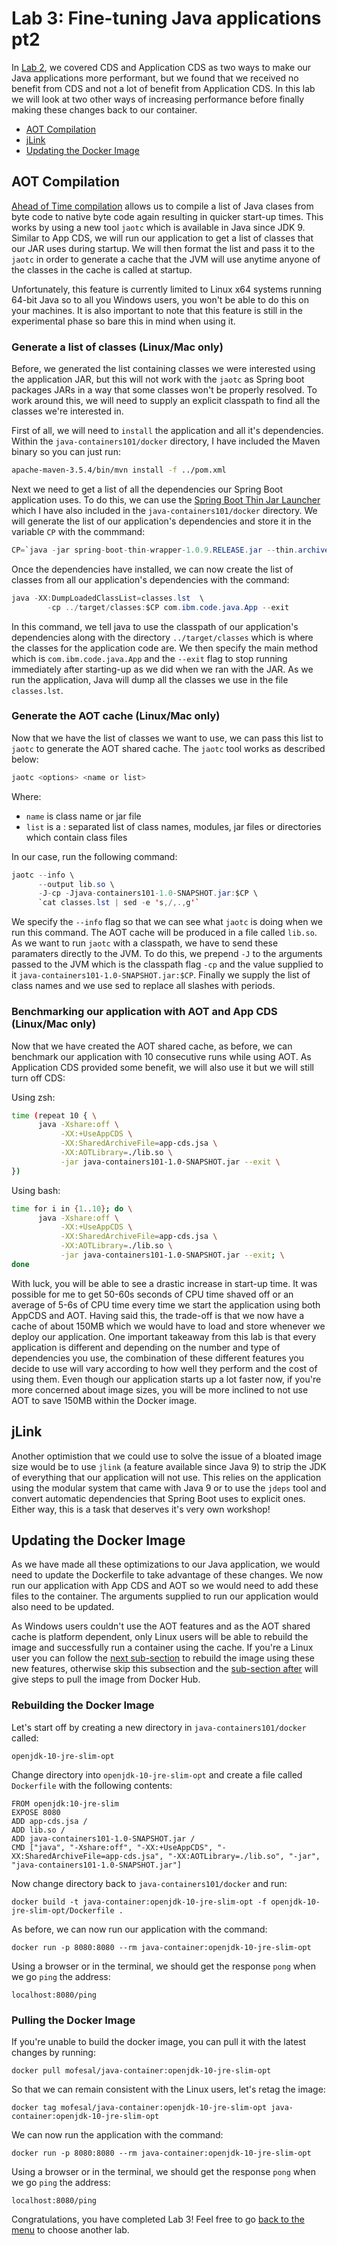 # Lab 3: Fine-tuning Java applications pt2

In [Lab 2](./Lab_2.md), we covered CDS and Application CDS as two ways to make our Java applications more performant, but we found that we received no benefit from CDS and not a lot of benefit from Application CDS. In this lab we will look at two other ways of increasing performance before finally making these changes back to our container. 

* [AOT Compilation](#aot-compilation)
* [jLink](#jlink)
* [Updating the Docker Image](#updating-the-docker-image)

## AOT Compilation

[Ahead of Time compilation](http://openjdk.java.net/jeps/295) allows us to compile a list of Java clases from byte code to native byte code again resulting in quicker start-up times. This works by using a new tool `jaotc` which is available in Java since JDK 9. Similar to App CDS, we will run our application to get a list of classes that our JAR uses during startup. We will then format the list and pass it to the `jaotc` in order to generate a cache that the JVM will use anytime anyone of the classes in the cache is called at startup. 

Unfortunately, this feature is currently limited to Linux x64 systems running 64-bit Java so to all you Windows users, you won't be able to do this on your machines. It is also important to note that this feature is still in the experimental phase so bare this in mind when using it.

### Generate a list of classes (Linux/Mac only)

Before, we generated the list containing classes we were interested using the application JAR, but this will not work with the `jaotc` as Spring boot packages JARs in a way that some classes won't be properly resolved. To work around this, we will need to supply an explicit classpath to find all the classes we're interested in.

First of all, we will need to `install` the application and all it's dependencies. Within the `java-containers101/docker` directory, I have included the Maven binary so you can just run:

```bash
apache-maven-3.5.4/bin/mvn install -f ../pom.xml
```

Next we need to get a list of all the dependencies our Spring Boot application uses. To do this, we can use the [Spring Boot Thin Jar Launcher](https://mvnrepository.com/artifact/org.springframework.boot.experimental/spring-boot-thin-wrapper/1.0.9.RELEASE) which I have also included in the `java-containers101/docker` directory. We will generate the list of our application's dependencies and store it in the variable `CP` with the commmand:

```java
CP=`java -jar spring-boot-thin-wrapper-1.0.9.RELEASE.jar --thin.archive=../ --thin.classpath`
```

Once the dependencies have installed, we can now create the list of classes from all our application's dependencies with the command:

```java
java -XX:DumpLoadedClassList=classes.lst  \
        -cp ../target/classes:$CP com.ibm.code.java.App --exit
```

In this command, we tell java to use the classpath of our application's dependencies along with the directory `../target/classes` which is where the classes for the application code are. We then specify the main method which is `com.ibm.code.java.App` and the `--exit` flag to stop running immediately after starting-up as we did when we ran with the JAR. As we run the application, Java will dump all the classes we use in the file `classes.lst`.

### Generate the AOT cache (Linux/Mac only)

Now that we have the list of classes we want to use, we can pass this list to `jaotc` to generate the AOT shared cache. The `jaotc` tool works as described below:

```java
jaotc <options> <name or list>
```

Where:
* `name` is class name or jar file
* `list` is a : separated list of class names, modules, jar files or directories which contain class files

In our case, run the following command:

```java
jaotc --info \
      --output lib.so \
      -J-cp -Jjava-containers101-1.0-SNAPSHOT.jar:$CP \
      `cat classes.lst | sed -e 's,/,.,g'`
```

We specify the `--info` flag so that we can see what `jaotc` is doing when we run this command. The AOT cache will be produced in a file called `lib.so`. As we want to run `jaotc` with a classpath, we have to send these paramaters directly to the JVM. To do this, we prepend `-J` to the arguments passed to the JVM which is the classpath flag `-cp` and the value supplied to it `java-containers101-1.0-SNAPSHOT.jar:$CP`. Finally we supply the list of class names and we use sed to replace all slashes with periods.

### Benchmarking our application with AOT and App CDS (Linux/Mac only)

Now that we have created the AOT shared cache, as before, we can benchmark our application with 10 consecutive runs while using AOT. As Application CDS provided some benefit, we will also use it but we will still turn off CDS:

Using zsh:

```bash
time (repeat 10 { \
      java -Xshare:off \
           -XX:+UseAppCDS \
           -XX:SharedArchiveFile=app-cds.jsa \
           -XX:AOTLibrary=./lib.so \
           -jar java-containers101-1.0-SNAPSHOT.jar --exit \
})
```

Using bash:

```bash
time for i in {1..10}; do \
      java -Xshare:off \
           -XX:+UseAppCDS \
           -XX:SharedArchiveFile=app-cds.jsa \
           -XX:AOTLibrary=./lib.so \
           -jar java-containers101-1.0-SNAPSHOT.jar --exit; \
done
```

With luck, you will be able to see a drastic increase in start-up time. It was possible for me to get 50-60s seconds of CPU time shaved off or an average of 5-6s of CPU time every time we start the application using both AppCDS and AOT. Having said this, the trade-off is that we now have a cache of about 150MB which we would have to load and store whenever we deploy our application. One important takeaway from this lab is that every application is different and depending on the number and type of dependencies you use, the combination of these different features you decide to use will vary according to how well they perform and the cost of using them. Even though our application starts up a lot faster now, if you're more concerned about image sizes, you will be more inclined to not use AOT to save 150MB within the Docker image.

## jLink

Another optimistion that we could use to solve the issue of a bloated image size would be to use `jlink` (a feature available since Java 9) to strip the JDK of everything that our application will not use. This relies on the application using the modular system that came with Java 9 or to use the `jdeps` tool and convert automatic dependencies that Spring Boot uses to explicit ones. Either way, this is a task that deserves it's very own workshop!

## Updating the Docker Image

As we have made all these optimizations to our Java application, we would need to update the Dockerfile to take advantage of these changes. We now run our application with App CDS and AOT so we would need to add these files to the container. The arguments supplied to run our application would also need to be updated. 

As Windows users couldn't use the AOT features and as the AOT shared cache is platform dependent, only Linux users will be able to rebuild the image and successfully run a container using the cache. If you're a Linux user you can follow the [next sub-section](#rebuilding-the-docker-image) to rebuild the image using these new features, otherwise skip this subsection and the [sub-section after](#pulling-the-docker-image) will give steps to pull the image from Docker Hub.

### Rebuilding the Docker Image

Let's start off by creating a new directory in `java-containers101/docker` called:

```
openjdk-10-jre-slim-opt
```

Change directory into `openjdk-10-jre-slim-opt` and create a file called `Dockerfile` with the following contents:

```
FROM openjdk:10-jre-slim
EXPOSE 8080
ADD app-cds.jsa /
ADD lib.so /
ADD java-containers101-1.0-SNAPSHOT.jar /
CMD ["java", "-Xshare:off", "-XX:+UseAppCDS", "-XX:SharedArchiveFile=app-cds.jsa", "-XX:AOTLibrary=./lib.so", "-jar", "java-containers101-1.0-SNAPSHOT.jar"]
```

Now change directory back to `java-containers101/docker` and run:

```
docker build -t java-container:openjdk-10-jre-slim-opt -f openjdk-10-jre-slim-opt/Dockerfile .
```

As before, we can now run our application with the command:

```
docker run -p 8080:8080 --rm java-container:openjdk-10-jre-slim-opt
```

Using a browser or in the terminal, we should get the response `pong` when we go `ping` the address:

```
localhost:8080/ping
```

### Pulling the Docker Image

If you're unable to build the docker image, you can pull it with the latest changes by running:

```
docker pull mofesal/java-container:openjdk-10-jre-slim-opt
```

So that we can remain consistent with the Linux users, let's retag the image:

```
docker tag mofesal/java-container:openjdk-10-jre-slim-opt java-container:openjdk-10-jre-slim-opt
```

We can now run the application with the command:

```
docker run -p 8080:8080 --rm java-container:openjdk-10-jre-slim-opt
```

Using a browser or in the terminal, we should get the response `pong` when we go `ping` the address:

```
localhost:8080/ping
```

Congratulations, you have completed Lab 3! Feel free to go [back to the menu](../README.md) to choose another lab.
